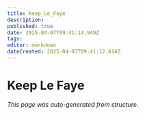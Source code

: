 ```yaml
---
title: Keep_Le_Faye
description: 
published: true
date: 2025-04-07T09:41:14.949Z
tags: 
editor: markdown
dateCreated: 2025-04-07T09:41:12.814Z
---
```


# Keep Le Faye

*This page was auto-generated from structure.*